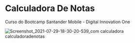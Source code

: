 # Calculadora De Notas
Curso do Bootcamp Santander Mobile - Digital Innovation One

![Screenshot_2021-07-29-18-30-20-539_com calculadora calculadoradenotas](https://user-images.githubusercontent.com/56770830/127568805-ff9dfe6e-6388-45e7-bc83-66c5f989a8bb.jpg)

